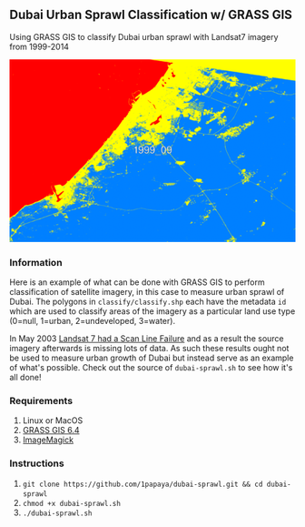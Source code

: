## Dubai Urban Sprawl Classification w/ GRASS GIS

Using GRASS GIS to classify Dubai urban sprawl with Landsat7 imagery from 1999-2014

![Result Animation](https://raw.githubusercontent.com/1papaya/dubai-sprawl/master/results/result_anim_lores.gif)

### Information
Here is an example of what can be done with GRASS GIS to perform classification of satellite imagery, in this case to measure urban sprawl of Dubai.
The polygons in `classify/classify.shp` each have the metadata `id` which are used to classify areas of the imagery as a particular land use type (0=null, 1=urban, 2=undeveloped, 3=water).

In May 2003 [Landsat 7 had a Scan Line Failure](https://landsat.gsfc.nasa.gov/landsat-7/) and as a result the source imagery afterwards is missing lots of data.
As such these results ought not be used to measure urban growth of Dubai but instead serve as an example of what's possible. Check out the source of `dubai-sprawl.sh` to see how it's all done!

### Requirements
1. Linux or MacOS
2. [GRASS GIS 6.4](https://grass.osgeo.org/grass64/)
3. [ImageMagick](https://imagemagick.org/)

### Instructions
1. `git clone https://github.com/1papaya/dubai-sprawl.git && cd dubai-sprawl`
2. `chmod +x dubai-sprawl.sh`
3. `./dubai-sprawl.sh`
